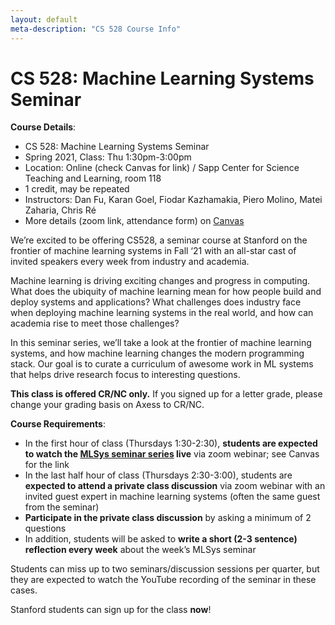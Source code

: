 ```yaml
---
layout: default
meta-description: "CS 528 Course Info"
---
```


# CS 528: Machine Learning Systems Seminar

**Course Details**:
* CS 528: Machine Learning Systems Seminar
* Spring 2021, Class: Thu 1:30pm-3:00pm
* Location: Online (check Canvas for link) / Sapp Center for Science Teaching and Learning, room 118
* 1 credit, may be repeated
* Instructors: Dan Fu, Karan Goel, Fiodar Kazhamakia, Piero Molino, Matei Zaharia, Chris Ré
* More details (zoom link, attendance form) on [Canvas](https://canvas.stanford.edu/courses/154415)

We’re excited to be offering CS528, a seminar course at Stanford on the frontier of machine learning systems in Fall ‘21 with an all-star cast of invited speakers every week from industry and academia.

Machine learning is driving exciting changes and progress in computing. What does the ubiquity of machine learning mean for how people build and deploy systems and applications? What challenges does industry face when deploying machine learning systems in the real world, and how can academia rise to meet those challenges?

In this seminar series, we’ll take a look at the frontier of machine learning systems, and how machine learning changes the modern programming stack. Our goal is to curate a curriculum of awesome work in ML systems that helps drive research focus to interesting questions.

**This class is offered CR/NC only.** If you signed up for a letter grade, please change your grading basis on Axess to CR/NC.

**Course Requirements**:
* In the first hour of class (Thursdays 1:30-2:30), **students are expected to watch the [MLSys seminar series](index.md) live** via zoom webinar; see Canvas for the link
* In the last half hour of class (Thursdays 2:30-3:00), students are **expected to attend a private class discussion** via zoom webinar with an invited guest expert in machine learning systems (often the same guest from the seminar)
* **Participate in the private class discussion** by asking a minimum of 2 questions
* In addition, students will be asked to **write a short (2-3 sentence) reflection every week** about the week’s MLSys seminar

Students can miss up to two seminars/discussion sessions per quarter, but they are expected to watch the YouTube recording of the seminar in these cases.

Stanford students can sign up for the class **now**!

